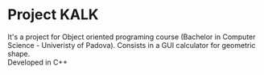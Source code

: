 # Project KALK
It's a project for Object oriented programing course (Bachelor in Computer Science - Univeristy of Padova).
Consists in a GUI calculator for geometric shape.<br />
Developed in C++

